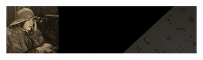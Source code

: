 <img src="https://github.com/theomarci/Morse_translater/blob/main/readme_picture/gif_morse.gif" alt="gif about morse">
